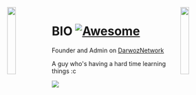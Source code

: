 <img align='left' src='https://art.ngfiles.com/images/1114000/1114896_amenduhh_creeper.gif?f1576629556' width='20%'>  
<img align='right' src='https://image.myanimelist.net/ui/5LYzTBVoS196gvYvw3zjwDjXSKSJcvGiCrVwYEyd1ZI' width='20%'>  

# BIO [![Awesome](https://cdn.rawgit.com/sindresorhus/awesome/d7305f38d29fed78fa85652e3a63e154dd8e8829/media/badge.svg)](https://github.com/sindresorhus/awesome#readme)
Founder and Admin on [DarwozNetwork](https://twitter.com/DarwozNetwork)

A guy who's having a hard time learning things :c  
  
![](https://komarev.com/ghpvc/?username=daniiieru&color=blue)
